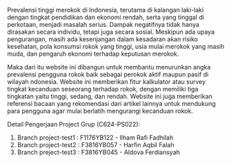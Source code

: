 Prevalensi tinggi merokok di Indonesia, terutama di kalangan laki-laki dengan tingkat
pendidikan dan ekonomi rendah, serta yang tinggal di perkotaan, menjadi masalah serius.
Dampak negatifnya tidak hanya dirasakan secara individu, tetapi juga secara sosial.
Meskipun ada upaya pengurangan, masih ada kesenjangan dalam kesadaran akan
risiko kesehatan, pola konsumsi rokok yang tinggi, usia mulai merokok yang masih muda,
dan pengaruh ekonomi terhadap keputusan merokok.

Maka dari itu website ini dibangun untuk membantu menurunkan angka prevalensi
pengguna rokok baik sebagai perokok aktif maupun pasif di wilayah ndonesia.
Website ini memberikan fitur kalkulator atau survey tingkat kecanduan seseorang
terhadap rokok, dengan memiliki tiga tingkatan yaitu tinggi, sedang, dan rendah.
Website ini juga memberikan referensi bacaan yang rekomendasi dari artikel lainnya
untuk mendukung para pengguna agar mulai berlatih mengurangi kecanduan rokok.

Detail Pengerjaan Project Grup (C624-PS022): 
1. Branch project-test1 : F1176YB122 - Ilham Rafi Fadhilah
2. Branch project-test2 : F3816YB057 - Harfin Aqbil Falah
3. Branch preject-test3 : F3816YB045 - Aldova Ferdiansyah
